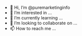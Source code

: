 - 👋 Hi, I’m @puremarketinginfo
- 👀 I’m interested in ...
- 🌱 I’m currently learning ...
- 💞️ I’m looking to collaborate on ...
- 📫 How to reach me ...

<!---
puremarketinginfo/puremarketinginfo is a ✨ special ✨ repository because its `README.md` (this file) appears on your GitHub profile.
You can click the Preview link to take a look at your changes.
--->
